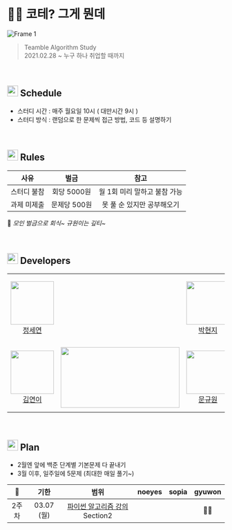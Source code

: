 # 🤷‍♀️ 코테? 그게 뭔데

![Frame 1](https://user-images.githubusercontent.com/73516688/152289334-1399a2f9-0f58-42d6-ab07-9686f42c0ecd.png)

> Teamble Algorithm Study <br>
> 2021.02.28 ~ 누구 하나 취업할 때까지

<br>

## <img src="https://user-images.githubusercontent.com/78714820/148998323-df8997b1-ec90-433a-bc2f-340adcd31984.png" width="25"> Schedule

- 스터디 시간 : 매주 월요일 10시 ( 대만시간 9시 )
- 스터디 방식 : 랜덤으로 한 문제씩 접근 방법, 코드 등 설명하기

<br>

## <img src="https://user-images.githubusercontent.com/78714820/148998323-df8997b1-ec90-433a-bc2f-340adcd31984.png" width="25"> Rules

|    사유     |     벌금     |             참고             |
| :---------: | :----------: | :--------------------------: |
| 스터디 불참 | 회당 5000원  | 월 1회 미리 말하고 불참 가능 |
| 과제 미제출 | 문제당 500원 |  못 풀 순 있지만 공부해오기  |

📢 _모인 벌금으로 회식~ 규원이는 깊티~_

<br>

## <img src="https://user-images.githubusercontent.com/78714820/148998323-df8997b1-ec90-433a-bc2f-340adcd31984.png" width="25"> Developers

<table>
    <tr>
        <td align="center" width="130px" height="160px">
            <a href="https://github.com/n0eyes"><img height="100px" width="100px" src="https://avatars.githubusercontent.com/u/79056677" /></a>
            <br />
            <a href="https://github.com/n0eyes">정세연</a>
        </td>
        <td>
          <!--  <a href="https://solved.ac/doll3164"><img height="140px" width="275px" src="http://mazassumnida.wtf/api/v2/generate_badge?boj=doll3164" /></a> -->
        </td>
        <td align="center" width="130px" height="160px">
            <a href="https://github.com/dingding-21"><img height="100px" width="100px" src="https://avatars.githubusercontent.com/u/63945197" /></a>
            <br />
            <a href="https://github.com/dingding-21">박현지</a>
        </td>
        <td>
            <a href="https://solved.ac/phj8221"><img height="140px" width="275px" src="http://mazassumnida.wtf/api/v2/generate_badge?boj=phj8221" /></a>
        </td>
    </tr>
    <tr>
        <td align="center" width="130px" height="160px">
            <a href="https://github.com/younyikim"><img height="100px" width="100px" src="https://avatars1.githubusercontent.com/u/73516688" /></a>
            <br />
            <a href="https://github.com/younyikim">김연이</a>
        </td>
        <td>
            <a href="https://solved.ac/ghddl1123"><img height="140px" width="275px" src="http://mazassumnida.wtf/api/v2/generate_badge?boj=ghddl1123" /></a>
        </td>        
        <td align="center" width="130px" height="160px">
            <a href="https://github.com/MoonGyu1"><img height="100px" width="100px" src="https://avatars.githubusercontent.com/u/78714820" /></a>
            <br />
            <a href="https://github.com/MoonGyu1">문규원</a>
        </td>
        <td>
          <a href="https://solved.ac/moon1309"><img height="140px" width="275px" src="http://mazassumnida.wtf/api/v2/generate_badge?boj=moon1309" /></a>
        </td>
    </tr>
</table>

<br>

## <img src="https://user-images.githubusercontent.com/78714820/148998323-df8997b1-ec90-433a-bc2f-340adcd31984.png" width="25"> Plan

- 2월엔 앞에 백준 단계별 기본문제 다 끝내기
- 3월 이후, 일주일에 5문제 (최대한 매일 풀기~)

|  💜   |    기한    |                                                                                                              범위                                                                                                               | noeyes | sopia | gyuwon |
| :---: | :--------: | :-----------------------------------------------------------------------------------------------------------------------------------------------------------------------------------------------------------------------------: | :----: | :---: | :----: |
| 2주차 | 03.07 (월) | [파이썬 알고리즘 강의](https://www.inflearn.com/course/%ED%8C%8C%EC%9D%B4%EC%8D%AC-%EC%95%8C%EA%B3%A0%EB%A6%AC%EC%A6%98-%EB%AC%B8%EC%A0%9C%ED%92%80%EC%9D%B4-%EC%BD%94%EB%94%A9%ED%85%8C%EC%8A%A4%ED%8A%B8#curriculum) Section2 |        |       |   🙆‍♀️   |
